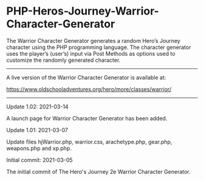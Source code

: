 # PHP-Heros-Journey-Warrior-Character-Generator
The Warrior Character Generator generates a random Hero’s Journey character using the PHP programming language. The character generator uses the player’s (user’s) input via Post Methods as options used to customize the randomly generated character.

---------------------

A live version of the Warrior Character Generator is available at:

https://www.oldschooladventures.org/hero/more/classes/warrior/


-------------------------

Update 1.02: 2021-03-14

A launch page for Warrior Character Generator has been added.



Update 1.01: 2021-03-07

Update files hjWarrior.php, warrior.css, arachetype.php, gear.php, weapons.php and xp.php.


Initial commit: 2021-03-05

The initial commit of The Hero's Journey 2e Warrior Character Generator.
